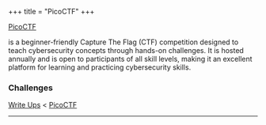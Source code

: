 +++
title = "PicoCTF"
+++

[PicoCTF](https://picoctf.com)

is a beginner-friendly Capture The Flag (CTF) competition designed to teach cybersecurity concepts through hands-on challenges. It is hosted annually and is open to participants of all skill levels, making it an excellent platform for learning and practicing cybersecurity skills.

### Challenges

[Write Ups](..) < [PicoCTF](.)

---
